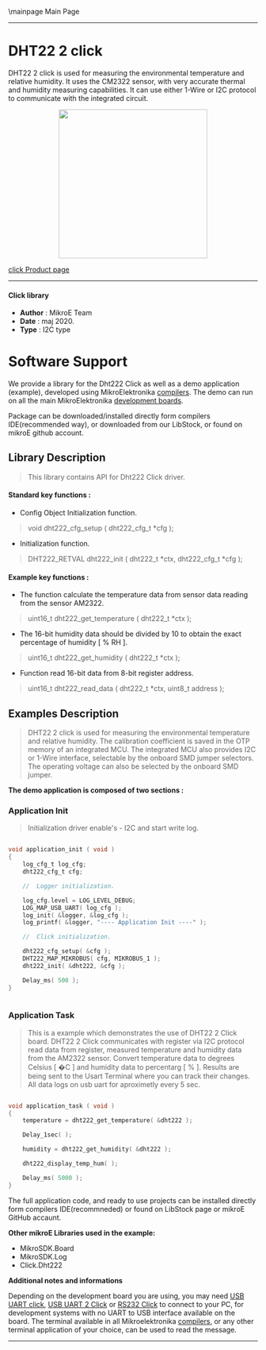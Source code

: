 \mainpage Main Page
 
---
# DHT22 2 click

DHT22 2 click is used for measuring the environmental temperature and relative humidity. It uses the CM2322 sensor, with very accurate thermal and humidity measuring capabilities. It can use either 1-Wire or I2C protocol to communicate with the integrated circuit.

<p align="center">
  <img src="http://download.mikroe.com/images/click_for_ide/dht222_click.png" height=300px>
</p>


[click Product page](<https://www.mikroe.com/dht22-2-click>)

---


#### Click library 

- **Author**        : MikroE Team
- **Date**          : maj 2020.
- **Type**          : I2C type


# Software Support

We provide a library for the Dht222 Click 
as well as a demo application (example), developed using MikroElektronika 
[compilers](http://shop.mikroe.com/compilers). 
The demo can run on all the main MikroElektronika [development boards](http://shop.mikroe.com/development-boards).

Package can be downloaded/installed directly form compilers IDE(recommended way), or downloaded from our LibStock, or found on mikroE github account. 

## Library Description

> This library contains API for Dht222 Click driver.

#### Standard key functions :

- Config Object Initialization function.
> void dht222_cfg_setup ( dht222_cfg_t *cfg ); 
 
- Initialization function.
> DHT222_RETVAL dht222_init ( dht222_t *ctx, dht222_cfg_t *cfg );


#### Example key functions :

- The function calculate the temperature data from sensor data reading from the sensor AM2322. 
> uint16_t dht222_get_temperature ( dht222_t *ctx );
 
- The 16-bit humidity data should be divided by 10 to obtain the exact percentage of humidity [ % RH ].
> uint16_t dht222_get_humidity ( dht222_t *ctx );

- Function read 16-bit data from 8-bit register address.
> uint16_t dht222_read_data ( dht222_t *ctx, uint8_t address );

## Examples Description

> DHT22 2 click is used for measuring the environmental temperature and relative humidity. 
> The calibration coefficient is saved in the OTP memory of an integrated MCU. The integrated 
> MCU also provides I2C or 1-Wire interface, selectable by the onboard SMD jumper selectors. 
> The operating voltage can also be selected by the onboard SMD jumper.

**The demo application is composed of two sections :**

### Application Init 

> Initialization driver enable's - I2C and start write log. 

```c

void application_init ( void )
{
    log_cfg_t log_cfg;
    dht222_cfg_t cfg;

    //  Logger initialization.

    log_cfg.level = LOG_LEVEL_DEBUG;
    LOG_MAP_USB_UART( log_cfg );
    log_init( &logger, &log_cfg );
    log_printf( &logger, "---- Application Init ----" );

    //  Click initialization.

    dht222_cfg_setup( &cfg );
    DHT222_MAP_MIKROBUS( cfg, MIKROBUS_1 );
    dht222_init( &dht222, &cfg );

    Delay_ms( 500 );
}
  
```

### Application Task

> This is a example which demonstrates the use of DHT22 2 Click board.
> DHT22 2 Click communicates with register via I2C protocol read data from register,
> measured temperature and humidity data from the AM2322 sensor.
> Convert temperature data to degrees Celsius [ �C ] and
> humidity data to percentarg [ % ].
> Results are being sent to the Usart Terminal where you can track their changes.
> All data logs on usb uart for aproximetly every 5 sec.

```c

void application_task ( void )
{
    temperature = dht222_get_temperature( &dht222 );

    Delay_1sec( );

    humidity = dht222_get_humidity( &dht222 );

    dht222_display_temp_hum( );

    Delay_ms( 5000 );
}

``` 

The full application code, and ready to use projects can be  installed directly form compilers IDE(recommneded) or found on LibStock page or mikroE GitHub accaunt.

**Other mikroE Libraries used in the example:** 

- MikroSDK.Board
- MikroSDK.Log
- Click.Dht222

**Additional notes and informations**

Depending on the development board you are using, you may need 
[USB UART click](http://shop.mikroe.com/usb-uart-click), 
[USB UART 2 Click](http://shop.mikroe.com/usb-uart-2-click) or 
[RS232 Click](http://shop.mikroe.com/rs232-click) to connect to your PC, for 
development systems with no UART to USB interface available on the board. The 
terminal available in all Mikroelektronika 
[compilers](http://shop.mikroe.com/compilers), or any other terminal application 
of your choice, can be used to read the message.



---
